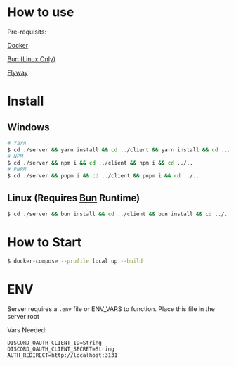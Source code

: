 # How to use

Pre-requisits:

[Docker](https://www.docker.com/)

[Bun (Linux Only)](https://bun.sh/)

[Flyway](https://www.red-gate.com/products/flyway/community/download/)

# Install

## Windows

```bash
# Yarn
$ cd ./server && yarn install && cd ../client && yarn install && cd ../..
# NPM
$ cd ./server && npm i && cd ../client && npm i && cd ../..
# PNPM
$ cd ./server && pnpm i && cd ../client && pnpm i && cd ../..
```

## Linux (Requires [Bun](https://bun.sh) Runtime)

```bash
$ cd ./server && bun install && cd ../client && bun install && cd ../..
```

# How to Start

```bash
$ docker-compose --profile local up --build
```

# ENV

Server requires a `.env` file or ENV_VARS to function.
Place this file in the server root

Vars Needed:

```
DISCORD_OAUTH_CLIENT_ID=String
DISCORD_OAUTH_CLIENT_SECRET=String
AUTH_REDIRECT=http://localhost:3131
``````
